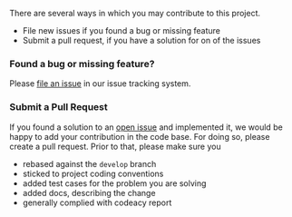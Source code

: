 There are several ways in which you may contribute to this project.

* File new issues if you found a bug or missing feature
* Submit a pull request, if you have a solution for on of the issues

### Found a bug or missing feature?

Please [file an issue](https://github.com/holuda-io/camunda-bpm-data/issues) in our
issue tracking system.

### Submit a Pull Request

If you found a solution to an [open issue](https://github.com/holuda-io/camunda-bpm-data/issues)
and implemented it, we would be happy to add your contribution in the code base. For doing so,
please create a pull request. Prior to that, please make sure you

- rebased against the `develop` branch
- sticked to project coding conventions
- added test cases for the problem you are solving
- added docs, describing the change
- generally complied with codeacy report
